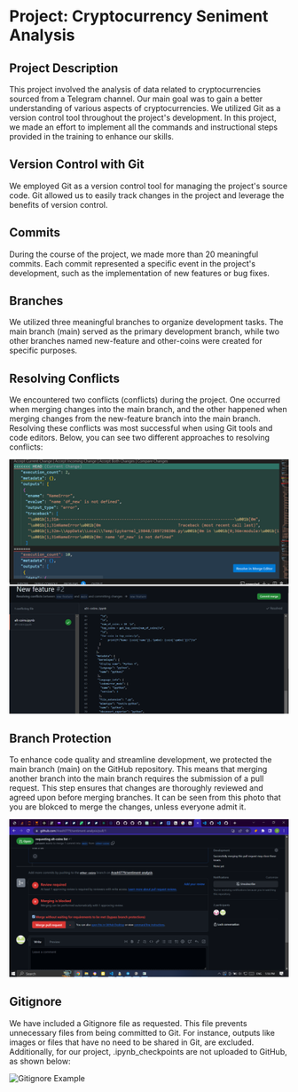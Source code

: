 # Project: Cryptocurrency Seniment Analysis

## Project Description
This project involved the analysis of data related to cryptocurrencies sourced from a Telegram channel. Our main goal was to gain a better understanding of various aspects of cryptocurrencies. We utilized Git as a version control tool throughout the project's development. In this project, we made an effort to implement all the commands and instructional steps provided in the training to enhance our skills.

## Version Control with Git
We employed Git as a version control tool for managing the project's source code. Git allowed us to easily track changes in the project and leverage the benefits of version control.

## Commits
During the course of the project, we made more than 20 meaningful commits. Each commit represented a specific event in the project's development, such as the implementation of new features or bug fixes.

## Branches
We utilized three meaningful branches to organize development tasks. The main branch (main) served as the primary development branch, while two other branches named new-feature and other-coins were created for specific purposes.

## Resolving Conflicts
We encountered two conflicts (conflicts) during the project. One occurred when merging changes into the main branch, and the other happened when merging changes from the new-feature branch into the main branch. Resolving these conflicts was most successful when using Git tools and code editors. Below, you can see two different approaches to resolving conflicts:

![Conflict Resolution 1](https://github.com/ArashST79/sentiment-analysis/blob/main/Screenshot%20(667).png
)
![Conflict Resolution 2](https://github.com/ArashST79/sentiment-analysis/blob/main/Screenshot%20(672).png
)

## Branch Protection
To enhance code quality and streamline development, we protected the main branch (main) on the GitHub repository. This means that merging another branch into the main branch requires the submission of a pull request. This step ensures that changes are thoroughly reviewed and agreed upon before merging branches. It can be seen from this photo that you are blokced to merge the changes, unless everyone admit it.

![pull request](https://github.com/ArashST79/sentiment-analysis/blob/main/Screenshot%20(671).png
)

## Gitignore
We have included a Gitignore file as requested. This file prevents unnecessary files from being committed to Git. For instance, outputs like images or files that have no need to be shared in Git, are excluded. Additionally, for our project, .ipynb_checkpoints are not uploaded to GitHub, as shown below:

![Gitignore Example](https://github.com/ArashST79/sentiment-analysis/blob/main/.gitignore)
